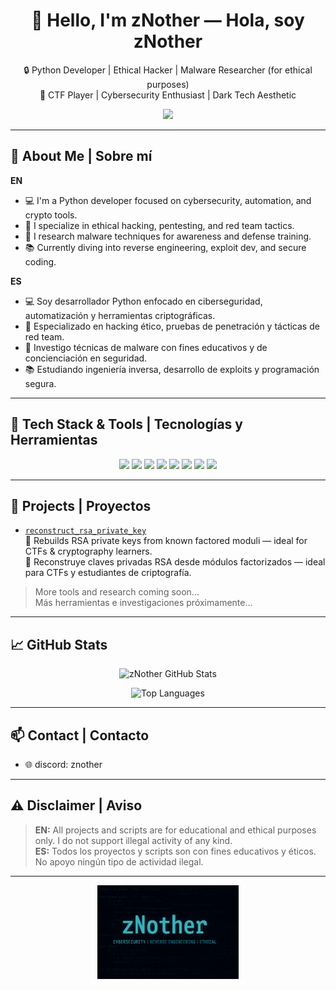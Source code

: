<div align="center">

<h1>👋 Hello, I'm zNother — Hola, soy zNother</h1>

🔒 Python Developer | Ethical Hacker | Malware Researcher (for ethical purposes)  
🧠 CTF Player | Cybersecurity Enthusiast | Dark Tech Aesthetic

<img src="https://capsule-render.vercel.app/api?type=wave&color=0d1117&height=120&section=header"/>

</div>

---

## 🧠 About Me | Sobre mí

**EN**  
- 💻 I'm a Python developer focused on cybersecurity, automation, and crypto tools.  
- 🔴 I specialize in ethical hacking, pentesting, and red team tactics.  
- 👿 I research malware techniques for awareness and defense training.  
- 📚 Currently diving into reverse engineering, exploit dev, and secure coding.

**ES**  
- 💻 Soy desarrollador Python enfocado en ciberseguridad, automatización y herramientas criptográficas.  
- 🔴 Especializado en hacking ético, pruebas de penetración y tácticas de red team.  
- 👿 Investigo técnicas de malware con fines educativos y de concienciación en seguridad.  
- 📚 Estudiando ingeniería inversa, desarrollo de exploits y programación segura.

---

## 🧰 Tech Stack & Tools | Tecnologías y Herramientas

<div align="center">

<img src="https://img.shields.io/badge/Python-3776AB?style=for-the-badge&logo=python&logoColor=white"/>
<img src="https://img.shields.io/badge/Bash-121011?style=for-the-badge&logo=gnubash&logoColor=white"/>
<img src="https://img.shields.io/badge/Ghidra-FF0000?style=for-the-badge&logo=ghidra&logoColor=white"/>
<img src="https://img.shields.io/badge/SageMath-000000?style=for-the-badge&logoColor=white"/>
<img src="https://img.shields.io/badge/Pwntools-darkred?style=for-the-badge"/>
<img src="https://img.shields.io/badge/Burp%20Suite-FF6F00?style=for-the-badge&logo=burpsuite&logoColor=white"/>
<img src="https://img.shields.io/badge/Nmap-214C74?style=for-the-badge"/>
<img src="https://img.shields.io/badge/Linux-FCC624?style=for-the-badge&logo=linux&logoColor=black"/>

</div>

---

## 📂 Projects | Proyectos

- [`reconstruct_rsa_private_key`](https://github.com/notherfx/reconstruct_rsa_private_key)  
  🔐 Rebuilds RSA private keys from known factored moduli — ideal for CTFs & cryptography learners.  
  🔐 Reconstruye claves privadas RSA desde módulos factorizados — ideal para CTFs y estudiantes de criptografía.

> More tools and research coming soon...  
> Más herramientas e investigaciones próximamente...

---

## 📈 GitHub Stats

<div align="center">

![zNother GitHub Stats](https://github-readme-stats.vercel.app/api?username=notherfx&show_icons=true&theme=tokyonight&hide_border=true&count_private=true)

![Top Languages](https://github-readme-stats.vercel.app/api/top-langs/?username=notherfx&layout=compact&theme=tokyonight&hide_border=true)

</div>

---

## 📫 Contact | Contacto

- 🌐 discord: znother

---

## ⚠️ Disclaimer | Aviso

> **EN:** All projects and scripts are for educational and ethical purposes only. I do not support illegal activity of any kind.  
> **ES:** Todos los proyectos y scripts son con fines educativos y éticos. No apoyo ningún tipo de actividad ilegal.

---

<div align="center">
  
<img src="https://github.com/notherfx/notherfx/blob/main/zNother_banner.png" alt="zNother Banner" style="max-height: 150px; width: 200;"/>

</div>
